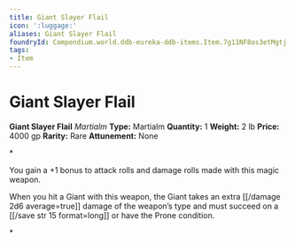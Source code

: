 ```yaml
---
title: Giant Slayer Flail
icon: ':luggage:'
aliases: Giant Slayer Flail
foundryId: Compendium.world.ddb-eureka-ddb-items.Item.7g11NF8os3etMgtj
tags:
- Item
---
```


# Giant Slayer Flail

**Giant Slayer Flail**
_Martialm_
**Type:** Martialm
**Quantity:** 1
**Weight:** 2 lb
**Price:** 4000 gp
**Rarity:** Rare
**Attunement:** None

*<p>You gain a +1 bonus to attack rolls and damage rolls made with this magic weapon.

When you hit a Giant with this weapon, the Giant takes an extra  [[/damage 2d6 average=true]] damage of the weapon’s type and must succeed on a [[/save str 15 format=long]] or have the Prone condition.</p>*